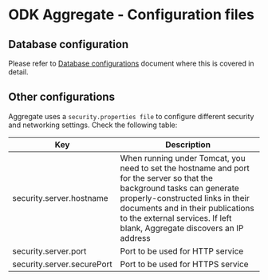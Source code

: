 # ODK Aggregate - Configuration files

## Database configuration

Please refer to [Database configurations][database_configurations] document where this is covered in detail.

## Other configurations

Aggregate uses a `security.properties file` to configure different security and networking settings. Check the following table:

| Key                        | Description        | 
| -------------------------- | ------------------ | 
| security.server.hostname   | When running under Tomcat, you need to set the hostname and port for the server so that the background tasks can generate properly-constructed links in their documents and in their publications to the external services. If left blank, Aggregate discovers an IP address |
| security.server.port       | Port to be used for HTTP service |
| security.server.securePort | Port to be used for HTTPS service |   

[database_configurations]: https://github.com/ggalmazor/aggregate/blob/gradle_submodules/docs/database_configurations.md
